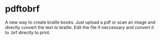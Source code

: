 # pdftobrf
A new way to create braille books. Just upload a pdf or scan an image and directly convert the text to braille. Edit the file if neccessary and convert it to .brf directly to print.